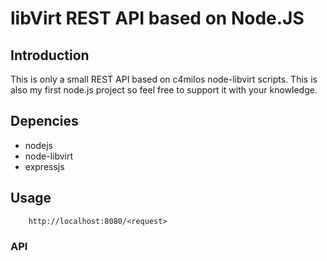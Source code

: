 # libVirt REST API based on Node.JS

## Introduction

This is only a small REST API based on c4milos node-libvirt scripts.
This is also my first node.js project so feel free to support it 
with your knowledge.

## Depencies

* nodejs
* node-libvirt
* expressjs

## Usage

		http://localhost:8080/<request>

### API



